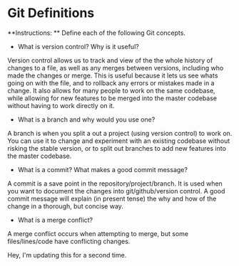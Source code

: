 # Git Definitions

**Instructions: ** Define each of the following Git concepts.

* What is version control?  Why is it useful?

Version control allows us to track and view of the the whole history of changes to a file, as well as any merges between versions, including who made the changes or merge. This is useful because it lets us see whats going on with the file, and to rollback any errors or mistakes made in a change. It also allows for many people to work on the same codebase, while allowing for new features to be merged into the master codebase without having to work directly on it.

* What is a branch and why would you use one?

A branch is when you split a out a project (using version control) to work on. You can use it to change and experiment with an existing codebase without risking the stable version, or to split out branches to add new features into the master codebase.

* What is a commit? What makes a good commit message?

A commit is a save point in the repository/project/branch. It is used when you want to document the changes into git/github/version control. A good commit message will explain (in present tense) the why and how of the change in a thorough, but concise way.

* What is a merge conflict?

A merge conflict occurs when attempting to merge, but some files/lines/code have conflicting changes.

Hey, I'm updating this for a second time.